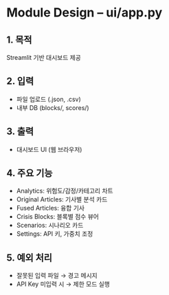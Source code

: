 # Module Design – ui/app.py

## 1. 목적
Streamlit 기반 대시보드 제공

## 2. 입력
- 파일 업로드 (.json, .csv)
- 내부 DB (blocks/, scores/)

## 3. 출력
- 대시보드 UI (웹 브라우저)

## 4. 주요 기능
- Analytics: 위험도/감정/카테고리 차트
- Original Articles: 기사별 분석 카드
- Fused Articles: 융합 기사
- Crisis Blocks: 블록별 점수 뷰어
- Scenarios: 시나리오 카드
- Settings: API 키, 가중치 조정

## 5. 예외 처리
- 잘못된 입력 파일 → 경고 메시지
- API Key 미입력 시 → 제한 모드 실행
